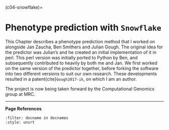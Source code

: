 (c04-snowflake)=
# Phenotype prediction with `Snowflake`

This Chapter describes a phenotype prediction method that I worked on alongside Jan Zaucha, Ben Smithers and Julian Gough. The original idea for the predictor was Julian’s and he created an initial implementation of it in perl. This perl version was initially ported to Python by Ben, and subsequently contributed to heavily by both me and Jan. We first worked on the same version of the predictor together, before forking the software into two different versions to suit our own research. These developments resulted in a patent{cite}`Gough2017-ik`, on which I am an author. 

The project is now being taken forward by the Computational Genomics group at MRC.


[//]: # (TODO: Say what happens in this chapter exactly)

---
**Page References**

```{bibliography} /_bibliography/references.bib
:filter: docname in docnames
:style: unsrt
```